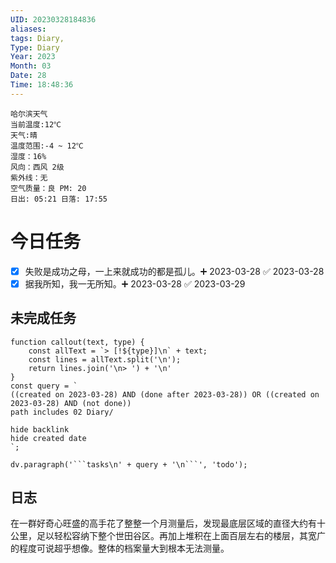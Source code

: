 ```yaml
---
UID: 20230328184836
aliases: 
tags: Diary,
Type: Diary
Year: 2023
Month: 03
Date: 28
Time: 18:48:36
---
```

```
哈尔滨天气
当前温度:12℃
天气:晴
温度范围:-4 ~ 12℃
湿度：16%
风向：西风 2级
紫外线：无
空气质量：良 PM: 20
日出: 05:21 日落: 17:55
```

# 今日任务
- [x] 失败是成功之母，一上来就成功的都是孤儿。➕ 2023-03-28 ✅ 2023-03-28
- [x] 据我所知，我一无所知。➕ 2023-03-28 ✅ 2023-03-29

## 未完成任务
```dataviewjs
function callout(text, type) {
    const allText = `> [!${type}]\n` + text;
    const lines = allText.split('\n');
    return lines.join('\n> ') + '\n'
}
const query = `
((created on 2023-03-28) AND (done after 2023-03-28)) OR ((created on 2023-03-28) AND (not done))
path includes 02 Diary/

hide backlink
hide created date
`;

dv.paragraph('```tasks\n' + query + '\n```', 'todo');
```
## 日志
在一群好奇心旺盛的高手花了整整一个月测量后，发现最底层区域的直径大约有十公里，足以轻松容纳下整个世田谷区。再加上堆积在上面百层左右的楼层，其宽广的程度可说超乎想像。整体的档案量大到根本无法测量。